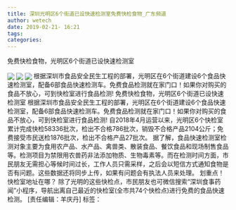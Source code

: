 ```yaml
---
title: 深圳光明区6个街道已设快速检测室免费快检食物_广东频道
author: wetech
date: 2019-02-21- 16:21
tags: 
categories: 
---
```

免费快检食物，光明区6个街道已设快速检测室
<!-- more -->
                
<img align="center" border="0" src="http://p0.ifengimg.com/fck/2019_08/03136a538da69fe_w650_h331.png" />
                
<img align="center" border="0" src="http://p0.ifengimg.com/fck/2019_08/cd33aa2c1e13db4_w590_h291.png" />
            
<img align="center" border="0" src="http://p2.ifengimg.com/a/2016/0810/204c433878d5cf9size1_w16_h16.png" />
根据深圳市食品安全民生工程的部署，光明区在6个街道建设6个食品快速检测室，配备6部食品快速检测车。免费食品检测就在家门口！如果你对购买的食品不放心，可到快检室进行食品检测!
免费快检食物，光明区6个街道已设快速检测室
根据深圳市食品安全民生工程的部署，光明区在6个街道建设6个食品快速检测室，配备6部食品快速检测车。免费食品检测就在家门口！如果你对购买的食品不放心，可到快检室进行食品检测!
自2018年4月运营以来，光明区6个快检室累计完成快检58336批次，检出不合格786批次，销毁不合格产品2104公斤；免费接受市民送检1876批次，检出不合格产品27批次。
据了解，食品快速检测室检测对象主要为食用农产品、水产品、禽兽类、散装食品、餐饮食品和现场制售食品等。检测项目为禁限用农兽药非法添加物质、生物毒素等。而在检测时间方面，市民朋友无需担心等候时间过长，工作人员只需采样，之后会以短信方式通知食物是否有问题。这些数据还将同步上传，如果有问题会有执法人员来处理。
划重点！快检室地址在哪？
除了光明的这些快检点，市民朋友也可微信搜索“深圳食事药闻”小程序，导航出离自己最近的快检室(全市共74个快检点)进行免费的食品快速检测。
[责任编辑：羊庆丹]
标签：
 
             
